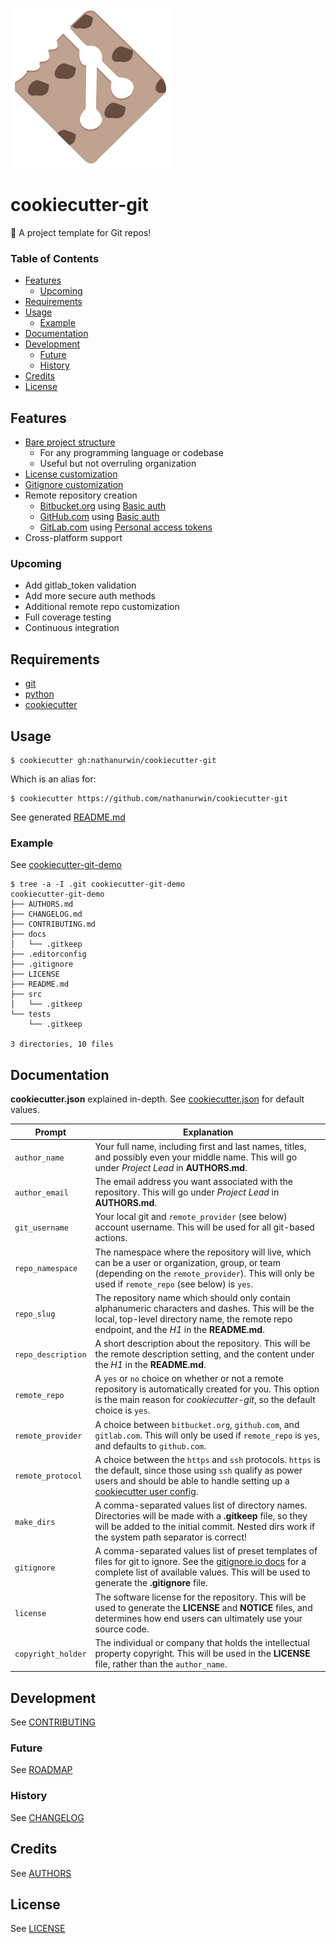 [![Cookiecutter-Git Logo](images/logo-256.png)](https://dylantyates.github.io/portfolio/#/graphics)

# cookiecutter-git
:closed_book: A project template for Git repos!

### Table of Contents
- [Features](#features)
  - [Upcoming](#upcoming)
- [Requirements](#requirements)
- [Usage](#usage)
  - [Example](#example)
- [Documentation](#documentation)
- [Development](#development)
  - [Future](#future)
  - [History](#history)
- [Credits](#credits)
- [License](#license)

## Features
- [Bare project structure](https://github.com/nathanurwin/cookiecutter-git-demo)
  - For any programming language or codebase
  - Useful but not overruling organization
- [License customization](https://developer.github.com/v3/licenses/)
- [Gitignore customization](https://www.gitignore.io/)
- Remote repository creation
  - [Bitbucket.org](https://developer.atlassian.com/bitbucket/api/2/reference/resource/repositories) using [Basic auth](https://developer.atlassian.com/bitbucket/api/2/reference/meta/authentication#basic-auth)
  - [GitHub.com](https://developer.github.com/v3/repos/#create) using [Basic auth](https://developer.github.com/v3/#basic-authentication)
  - [GitLab.com](https://docs.gitlab.com/ee/api/projects.html#create-project) using [Personal access tokens](https://docs.gitlab.com/ce/api/README.html#personal-access-tokens)
- Cross-platform support

### Upcoming
- Add gitlab_token validation
- Add more secure auth methods
- Additional remote repo customization
- Full coverage testing
- Continuous integration

## Requirements
- [git](https://git-scm.com/downloads)
- [python](https://www.python.org/downloads/)
- [cookiecutter](https://github.com/audreyr/cookiecutter)

## Usage
    $ cookiecutter gh:nathanurwin/cookiecutter-git

Which is an alias for:

    $ cookiecutter https://github.com/nathanurwin/cookiecutter-git

See generated [README.md]({{cookiecutter.repo_slug}}/README.md)

### Example
See [cookiecutter-git-demo](https://github.com/nathanurwin/cookiecutter-git-demo)

```
$ tree -a -I .git cookiecutter-git-demo
cookiecutter-git-demo
├── AUTHORS.md
├── CHANGELOG.md
├── CONTRIBUTING.md
├── docs
│   └── .gitkeep
├── .editorconfig
├── .gitignore
├── LICENSE
├── README.md
├── src
│   └── .gitkeep
└── tests
    └── .gitkeep

3 directories, 10 files
```

## Documentation
**cookiecutter.json** explained in-depth. See [cookiecutter.json](cookiecutter.json) for default values.

Prompt | Explanation
--- | ---
`author_name` | Your full name, including first and last names, titles, and possibly even your middle name. This will go under *Project Lead* in **AUTHORS.md**.
`author_email` | The email address you want associated with the repository. This will go under *Project Lead* in **AUTHORS.md**.
`git_username` | Your local git and `remote_provider` (see below) account username. This will be used for all git-based actions.
`repo_namespace` | The namespace where the repository will live, which can be a user or organization, group, or team (depending on the `remote_provider`). This will only be used if `remote_repo` (see below) is `yes`.
`repo_slug` | The repository name which should only contain alphanumeric characters and dashes. This will be the local, top-level directory name, the remote repo endpoint, and the *H1* in the **README.md**.
`repo_description` | A short description about the repository. This will be the remote description setting, and the content under the *H1* in the **README.md**.
`remote_repo` | A `yes` or `no` choice on whether or not a remote repository is automatically created for you. This option is the main reason for *cookiecutter-git*, so the default choice is `yes`.
`remote_provider` | A choice between `bitbucket.org`, `github.com`, and `gitlab.com`. This will only be used if `remote_repo` is `yes`, and defaults to `github.com`.
`remote_protocol` | A choice between the `https` and `ssh` protocols. `https` is the default, since those using `ssh` qualify as power users and should be able to handle setting up a [cookiecutter user config](https://cookiecutter.readthedocs.io/en/latest/advanced/user_config.html).
`make_dirs` | A comma-separated values list of directory names. Directories will be made with a **.gitkeep** file, so they will be added to the initial commit. Nested dirs work if the system path separator is correct!
`gitignore` | A comma-separated values list of preset templates of files for git to ignore. See the [gitignore.io docs](https://github.com/joeblau/gitignore.io#list) for a complete list of available values. This will be used to generate the **.gitignore** file.
`license` | The software license for the repository. This will be used to generate the **LICENSE** and **NOTICE** files, and determines how end users can ultimately use your source code.
`copyright_holder` | The individual or company that holds the intellectual property copyright. This will be used in the **LICENSE** file, rather than the `author_name`.

## Development
See [CONTRIBUTING](CONTRIBUTING.md)

### Future
See [ROADMAP](ROADMAP.md)

### History
See [CHANGELOG](CHANGELOG.md)

## Credits
See [AUTHORS](AUTHORS.md)

## License
See [LICENSE](LICENSE)

